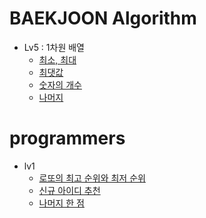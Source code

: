 # BAEKJOON Algorithm

- Lv5 : 1차원 배열
  - [최소, 최대](https://github.com/Consome1/TIL/blob/main/Algorithm/level/max_min.md)
  - [최댓값](./max.md)
  - [숫자의 개수](./num_count.md)
  - [나머지](./rest.md)


# programmers

- lv1 
  - [로또의 최고 순위와 최저 순위](./lotto.md)
  - [신규 아이디 추천](./newId.md)
  - [나머지 한 점](./rectangle.md)